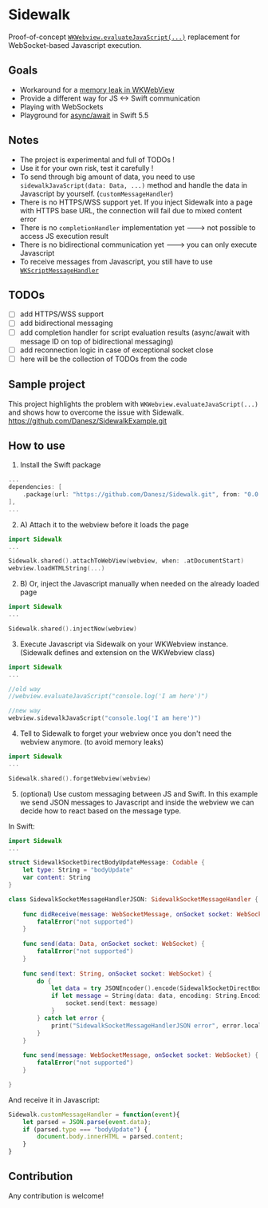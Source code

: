 # Sidewalk

Proof-of-concept  [`WKWebview.evaluateJavaScript(...)`](https://developer.apple.com/documentation/webkit/wkwebview/1415017-evaluatejavascript) replacement for WebSocket-based Javascript execution.

## Goals
- Workaround for a [memory leak in WKWebView](https://bugs.webkit.org/show_bug.cgi?id=215729)
- Provide a different way for JS <-> Swift communication
- Playing with WebSockets
- Playground for [async/await](https://docs.swift.org/swift-book/LanguageGuide/Concurrency.html) in Swift 5.5

## Notes
- The project is experimental and full of TODOs !
- Use it for your own risk, test it carefully !
- To send through big amount of data, you need to use `sidewalkJavaScript(data: Data, ...)` method and handle the data in Javascript by yourself. (`customMessageHandler`)
- There is no HTTPS/WSS support yet. If you inject Sidewalk into a page with HTTPS base URL, the connection will fail due to mixed content error
- There is no `completionHandler` implementation yet ---> not possible to access JS execution result
- There is no bidirectional communication yet ---> you can only execute Javascript
- To receive messages from Javascript, you still have to use [`WKScriptMessageHandler`](https://developer.apple.com/documentation/webkit/wkscriptmessagehandler)

## TODOs
- [ ] add HTTPS/WSS support
- [ ] add bidirectional messaging 
- [ ] add completion handler for script evaluation results (async/await with message ID on top of bidirectional messaging)
- [ ] add reconnection logic in case of exceptional socket close
- [ ] here will be the collection of TODOs from the code

## Sample project

This project highlights the problem with `WKWebview.evaluateJavaScript(...)` and shows how to overcome the issue with Sidewalk.
https://github.com/Danesz/SidewalkExample.git


## How to use

1. Install the Swift package
```swift
...
dependencies: [
    .package(url: "https://github.com/Danesz/Sidewalk.git", from: "0.0.1"),
],
...
```

2. A) Attach it to the webview before it loads the page
```swift
import Sidewalk
...

Sidewalk.shared().attachToWebView(webview, when: .atDocumentStart)
webview.loadHTMLString(...)
```

2. B) Or, inject the Javascript manually when needed on the already loaded page
```swift
import Sidewalk
...

Sidewalk.shared().injectNow(webview)
```

3. Execute Javascript via Sidewalk on your WKWebview instance. (Sidewalk defines and extension on the WKWebview class)
```swift
import Sidewalk
...

//old way
//webview.evaluateJavaScript("console.log('I am here')")

//new way
webview.sidewalkJavaScript("console.log('I am here')")
```

4. Tell to Sidewalk to forget your webview once you don't need the webview anymore. (to avoid memory leaks)

```swift
import Sidewalk
...

Sidewalk.shared().forgetWebview(webview)
```

5. (optional) Use custom messaging between JS and Swift.
In this example we send JSON messages to Javascript and inside the webview we can decide how to react based on the message type.

In Swift:
```swift
import Sidewalk
...

struct SidewalkSocketDirectBodyUpdateMessage: Codable {
    let type: String = "bodyUpdate"
    var content: String
}

class SidewalkSocketMessageHandlerJSON: SidewalkSocketMessageHandler {
        
    func didReceive(message: WebSocketMessage, onSocket socket: WebSocket) {
        fatalError("not supported")
    }
    
    func send(data: Data, onSocket socket: WebSocket) {
        fatalError("not supported")
    }
    
    func send(text: String, onSocket socket: WebSocket) {
        do {
            let data = try JSONEncoder().encode(SidewalkSocketDirectBodyUpdateMessage(content: text))
            if let message = String(data: data, encoding: String.Encoding.utf8) {
                socket.send(text: message)
            }
        } catch let error {
            print("SidewalkSocketMessageHandlerJSON error", error.localizedDescription)
        }
    }
    
    func send(message: WebSocketMessage, onSocket socket: WebSocket) {
        fatalError("not supported")
    }

}
```
And receive it in Javascript:
```javascript
Sidewalk.customMessageHandler = function(event){
    let parsed = JSON.parse(event.data);
    if (parsed.type === "bodyUpdate") {
        document.body.innerHTML = parsed.content;
    }
}
```
## Contribution
Any contribution is welcome!
